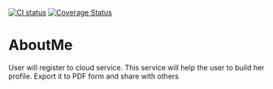 [![CI status](https://github.com/prakashautade/AboutMe/workflows/CI/badge.svg)](https://github.com/prakashautade/AboutMe/actions?query=workflow:CICD) [![Coverage Status](https://coveralls.io/repos/github/prakashautade/AboutMe/badge.svg?branch=master)](https://coveralls.io/github/prakashautade/AboutMe?branch=master)

# AboutMe
User will register to cloud service. This service will help the user to build her profile. Export it to  PDF form and share with others
